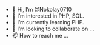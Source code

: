 - 👋 Hi, I’m @Nokolay0710
- 👀 I’m interested in PHP, SQL.
- 🌱 I’m currently learning PHP.
- 💞️ I’m looking to collaborate on ...
- 📫 How to reach me ...

<!---
Nokolay0710/Nokolay0710 is a ✨ special ✨ repository because its `README.md` (this file) appears on your GitHub profile.
You can click the Preview link to take a look at your changes.
--->
